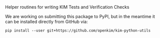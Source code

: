 Helper routines for writing KIM Tests and Verification Checks

We are working on submitting this package to PyPI, but in the meantime it can be installed directly from GitHub via:
```
pip install --user git+https://github.com/openkim/kim-python-utils
```
